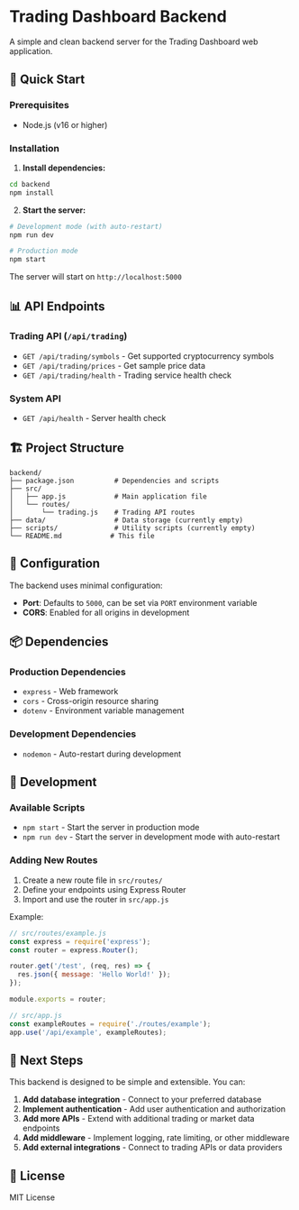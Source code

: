 # Trading Dashboard Backend

A simple and clean backend server for the Trading Dashboard web application.

## 🚀 Quick Start

### Prerequisites

- Node.js (v16 or higher)

### Installation

1. **Install dependencies:**
```bash
cd backend
npm install
```

2. **Start the server:**
```bash
# Development mode (with auto-restart)
npm run dev

# Production mode
npm start
```

The server will start on `http://localhost:5000`

## 📊 API Endpoints

### Trading API (`/api/trading`)

- `GET /api/trading/symbols` - Get supported cryptocurrency symbols
- `GET /api/trading/prices` - Get sample price data
- `GET /api/trading/health` - Trading service health check

### System API

- `GET /api/health` - Server health check

## 🏗️ Project Structure

```
backend/
├── package.json          # Dependencies and scripts
├── src/
│   ├── app.js            # Main application file
│   └── routes/
│       └── trading.js    # Trading API routes
├── data/                 # Data storage (currently empty)
├── scripts/              # Utility scripts (currently empty)
└── README.md            # This file
```

## 🔧 Configuration

The backend uses minimal configuration:

- **Port**: Defaults to `5000`, can be set via `PORT` environment variable
- **CORS**: Enabled for all origins in development

## 📦 Dependencies

### Production Dependencies
- `express` - Web framework
- `cors` - Cross-origin resource sharing
- `dotenv` - Environment variable management

### Development Dependencies
- `nodemon` - Auto-restart during development

## 🚀 Development

### Available Scripts

- `npm start` - Start the server in production mode
- `npm run dev` - Start the server in development mode with auto-restart

### Adding New Routes

1. Create a new route file in `src/routes/`
2. Define your endpoints using Express Router
3. Import and use the router in `src/app.js`

Example:
```javascript
// src/routes/example.js
const express = require('express');
const router = express.Router();

router.get('/test', (req, res) => {
  res.json({ message: 'Hello World!' });
});

module.exports = router;
```

```javascript
// src/app.js
const exampleRoutes = require('./routes/example');
app.use('/api/example', exampleRoutes);
```

## 🎯 Next Steps

This backend is designed to be simple and extensible. You can:

1. **Add database integration** - Connect to your preferred database
2. **Implement authentication** - Add user authentication and authorization
3. **Add more APIs** - Extend with additional trading or market data endpoints
4. **Add middleware** - Implement logging, rate limiting, or other middleware
5. **Add external integrations** - Connect to trading APIs or data providers

## 📝 License

MIT License 
